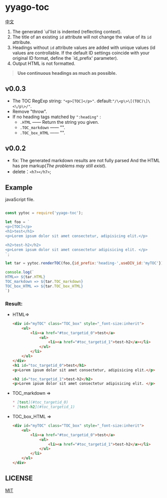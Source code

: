 # yyago-toc

[中文](README.zh-CN.md)

1. The generated `ul'list is indented (reflecting context).
2. The title of an existing `id` attribute will not change the value of its `id` attribute.
3. Headings without `id` attribute values are added with unique values (id values are controllable. If the default ID settings coincide with your original ID format, define the `id_prefix' parameter).
4. Output HTML is not formatted.

>**Use continuous headings as much as possible.**

## v0.0.3

* The TOC RegExp string: `"<p>[TOC]</p>"`. default:`"/\<p\>\[(TOC)\]\<\/p\>/"`.
* Remove "throw".
* If no heading tags matched by `":heading"` : 
    * `.HTML` —— Return the string you given.
    * `.TOC_markdown` —— "".
    * `.TOC_box_HTML` —— "".

## v0.0.2

* fix: The generated markdown results are not fully parsed And the HTML has pre markup(*The problems may still exist*). 
* delete：`<h7></h7>`;



## Example

javaScript file.

```js

const yytoc = require('yyago-toc');

let foo = `
<p>[TOC]</p>
<h1>test</h1>
<p>Lorem ipsum dolor sit amet consectetur, adipisicing elit.</p>

<h2>test-h2</h2>
<p>Lorem ipsum dolor sit amet consectetur adipisicing elit. </p>
`;

let tar = yytoc.renderTOC(foo,{id_prefix:'heading-',useDIV_id:'myTOC'});

console.log(`
HTML=> ${tar.HTML}
TOC_markdown => ${tar.TOC_markdown}
TOC_box_HTML => ${tar.TOC_box_HTML}
`)
```

### Result:

* HTML=> 
    ```html
    <div id="myTOC" class="TOC_box" style="_font-size:inherit">
        <ul>
            <li><a href="#toc_targetid_0">test</a>
                <ul>
                    <li><a href="#toc_targetid_1">test-h2</a></li>
                </ul>
            </li>
        </ul>
    </div>
    <h1 id="toc_targetid_0">test</h1>
    <p>Lorem ipsum dolor sit amet consectetur, adipisicing elit.</p>

    <h2 id="toc_targetid_1">test-h2</h2>
    <p>Lorem ipsum dolor sit amet consectetur adipisicing elit. </p>
    ```
* TOC_markdown => 
    ```md
    * [test](#toc_targetid_0)
    * [test-h2](#toc_targetid_1)
    ```
    

* TOC_box_HTML =>
    ```html
    <div id="myTOC" class="TOC_box" style="_font-size:inherit">
        <ul>
            <li><a href="#toc_targetid_0">test</a>
                <ul>
                    <li><a href="#toc_targetid_1">test-h2</a></li>
                </ul>
            </li>
        </ul>
    </div>
    ```

## LICENSE

[MIT](LICENSE)